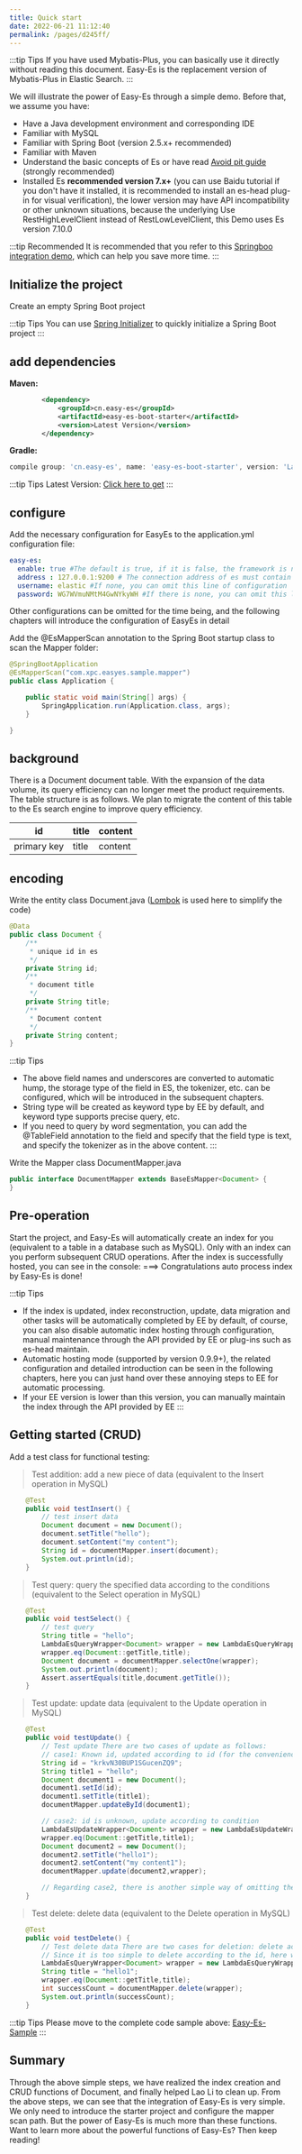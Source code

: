 ```yaml
---
title: Quick start
date: 2022-06-21 11:12:40
permalink: /pages/d245ff/
---
```

:::tip Tips
If you have used Mybatis-Plus, you can basically use it directly without reading this document.
Easy-Es is the replacement version of Mybatis-Plus in Elastic Search.
:::

We will illustrate the power of Easy-Es through a simple demo. Before that, we assume you have:

- Have a Java development environment and corresponding IDE
- Familiar with MySQL
- Familiar with Spring Boot (version 2.5.x+ recommended)
- Familiar with Maven
- Understand the basic concepts of Es or have read [Avoid pit guide](avoid-pit.md) (strongly recommended)
- Installed Es **recommended version 7.x+** (you can use Baidu tutorial if you don't have it installed, it is recommended to install an es-head plug-in for visual verification), the lower version may have API incompatibility or other unknown situations, because the underlying Use RestHighLevelClient instead of RestLowLevelClient, this Demo uses Es version 7.10.0

:::tip Recommended
It is recommended that you refer to this [Springboo integration demo](/pages/12283a/), which can help you save more time.
:::
## Initialize the project

Create an empty Spring Boot project

:::tip Tips
You can use [Spring Initializer](https://start.spring.io/) to quickly initialize a Spring Boot project
:::

## add dependencies

**Maven:**

````xml
        <dependency>
            <groupId>cn.easy-es</groupId>
            <artifactId>easy-es-boot-starter</artifactId>
            <version>Latest Version</version>
        </dependency>
````
**Gradle:**

````groovy
compile group: 'cn.easy-es', name: 'easy-es-boot-starter', version: 'Latest Version'
````

:::tip Tips
Latest Version: [Click here to get](https://img.shields.io/github/v/release/xpc1024/easy-es?include_prereleases&logo=xpc&style=plastic)
:::

## configure

Add the necessary configuration for EasyEs to the application.yml configuration file:
````yaml
easy-es:
  enable: true #The default is true, if it is false, the framework is not considered to be enabled
  address : 127.0.0.1:9200 # The connection address of es must contain the port. If it is a cluster, it can be separated by commas. For example: 127.0.0.1:9200,127.0.0.2:9200
  username: elastic #If none, you can omit this line of configuration
  password: WG7WVmuNMtM4GwNYkyWH #If there is none, you can omit this line of configuration
````
Other configurations can be omitted for the time being, and the following chapters will introduce the configuration of EasyEs in detail

Add the @EsMapperScan annotation to the Spring Boot startup class to scan the Mapper folder:
````java
@SpringBootApplication
@EsMapperScan("com.xpc.easyes.sample.mapper")
public class Application {

    public static void main(String[] args) {
        SpringApplication.run(Application.class, args);
    }

}
````
## background

There is a Document document table. With the expansion of the data volume, its query efficiency can no longer meet the product requirements. The table structure is as follows. We plan to migrate the content of this table to the Es search engine to improve query efficiency.

| id | title | content |
| --- | --- | --- |
| primary key | title | content |

## encoding

Write the entity class Document.java ([Lombok](https://www.projectlombok.org/) is used here to simplify the code)
````java
@Data
public class Document {
    /**
     * unique id in es
     */
    private String id;
    /**
     * document title
     */
    private String title;
    /**
     * Document content
     */
    private String content;
}
````

:::tip Tips
- The above field names and underscores are converted to automatic hump, the storage type of the field in ES, the tokenizer, etc. can be configured, which will be introduced in the subsequent chapters.
- String type will be created as keyword type by EE by default, and keyword type supports precise query, etc.
- If you need to query by word segmentation, you can add the @TableField annotation to the field and specify that the field type is text, and specify the tokenizer as in the above content.
  :::

Write the Mapper class DocumentMapper.java
````java
public interface DocumentMapper extends BaseEsMapper<Document> {
}
````
## Pre-operation

Start the project, and Easy-Es will automatically create an index for you (equivalent to a table in a database such as MySQL). Only with an index can you perform subsequent CRUD operations. After the index is successfully hosted, you can see in the console: ===> Congratulations auto process index by Easy-Es is done!

:::tip Tips
- If the index is updated, index reconstruction, update, data migration and other tasks will be automatically completed by EE by default, of course, you can also disable automatic index hosting through configuration, manual maintenance through the API provided by EE or plug-ins such as es-head maintain.
- Automatic hosting mode (supported by version 0.9.9+), the related configuration and detailed introduction can be seen in the following chapters, here you can just hand over these annoying steps to EE for automatic processing.
- If your EE version is lower than this version, you can manually maintain the index through the API provided by EE
  :::

## Getting started (CRUD)

Add a test class for functional testing:

> Test addition: add a new piece of data (equivalent to the Insert operation in MySQL)

````java
    @Test
    public void testInsert() {
        // test insert data
        Document document = new Document();
        document.setTitle("hello");
        document.setContent("my content");
        String id = documentMapper.insert(document);
        System.out.println(id);
    }
````
> Test query: query the specified data according to the conditions (equivalent to the Select operation in MySQL)

````java
    @Test
    public void testSelect() {
        // test query
        String title = "hello";
        LambdaEsQueryWrapper<Document> wrapper = new LambdaEsQueryWrapper<>();
        wrapper.eq(Document::getTitle,title);
        Document document = documentMapper.selectOne(wrapper);
        System.out.println(document);
        Assert.assertEquals(title,document.getTitle());
    }
````
> Test update: update data (equivalent to the Update operation in MySQL)

````java
    @Test
    public void testUpdate() {
        // Test update There are two cases of update as follows:
        // case1: Known id, updated according to id (for the convenience of demonstration, this id is copied from the previous query, and the actual business can be queried by itself)
        String id = "krkvN30BUP1SGucenZQ9";
        String title1 = "hello";
        Document document1 = new Document();
        document1.setId(id);
        document1.setTitle(title1);
        documentMapper.updateById(document1);

        // case2: id is unknown, update according to condition
        LambdaEsUpdateWrapper<Document> wrapper = new LambdaEsUpdateWrapper<>();
        wrapper.eq(Document::getTitle,title1);
        Document document2 = new Document();
        document2.setTitle("hello1");
        document2.setContent("my content1");
        documentMapper.update(document2,wrapper);

        // Regarding case2, there is another simple way of omitting the entity, which is not demonstrated here. It will be introduced in the following chapters. The syntax is consistent with MP.
    }
````

> Test delete: delete data (equivalent to the Delete operation in MySQL)

````java
    @Test
    public void testDelete() {
        // Test delete data There are two cases for deletion: delete according to id or delete according to conditions
        // Since it is too simple to delete according to the id, here we only demonstrate the deletion according to the conditions, and delete it in the name of Lao Li, so that the psychological balance of Lao Li can be balanced.
        LambdaEsQueryWrapper<Document> wrapper = new LambdaEsQueryWrapper<>();
        String title = "hello1";
        wrapper.eq(Document::getTitle,title);
        int successCount = documentMapper.delete(wrapper);
        System.out.println(successCount);
    }
````
:::tip Tips
Please move to the complete code sample above: [Easy-Es-Sample](https://github.com/dromara/easy-es/tree/main/easy-es-test/src/test/java/cn/easyes/test)
:::

## Summary

Through the above simple steps, we have realized the index creation and CRUD functions of Document, and finally helped Lao Li to clean up.
From the above steps, we can see that the integration of Easy-Es is very simple. We only need to introduce the starter project and configure the mapper scan path.
But the power of Easy-Es is much more than these functions. Want to learn more about the powerful functions of Easy-Es? Then keep reading!
